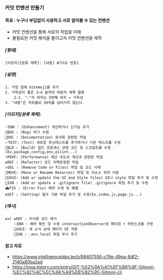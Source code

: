 ### 커밋 컨벤션 만들기

#### 목표 : 누구나 부담없이 사용하고 서로 알아볼 수 있는 컨벤션

- 커밋 컨벤션을 통해 서로의 작업을 이해
- 불필요한 커밋 해석을 줄이고자 커밋 컨벤션을 제작

##### [형태]

```
[이모지][분류 제목]: [내용] #[이슈 번호]
```


##### [설명]
```
1. 가장 앞에 Gitemoji를 추가
2. 가독성이 좋은 3~4 글자의 대문자 제목 활용
    2-1. ":"의 위치는 5번째 위치 ➡️ 가독성
3. "내용"은 자유롭되 50자를 넘어가지 않는다.
```


##### [이모지][분류 제목]:
```
✨ENH : (Enhancement) 개선하거나 신기능 추가
🐛BUG : (Bug) 버그 수정
📝DOC : (Documentation) 문서화 관련된 작업
✅TEST: (Test) 새로운 유닛테스트를 추가하거나 기존 테스트를 수정
👷BLD : (Build) 빌드 프로세스 관련 코드 및 스크립트를 수정 (Ex.package,config,env,eslint...)
⚡️PERF: (Performance) 계산 속도의 개선과 관련된 작업
♻️REF : (Refactor) 코드 리팩토링한 작업
🔥DEL : (Remove Code or Files) 파일 및 코드 삭제
🚚MOVE: (Move or Rename Resorces) 파일 및 리소스 위치 이동
💄UXUI: (Add or update the UI and Style files) UI나 style 파일 추가 및 수정
🙈IGN : (Add or update a .gitignore file) .gitignore 파일 추가 및 수정
🚑FIX : (Error Fix) 에러 수정 및 해결
⚙️SET : (Setting) 필수 기본 파일 추가 및 수정(Ex.index.js,page.js...)
```

##### [예시]

```
ex) ♻️REF : 미사용 코드 제거
    ✨ENH : 예약 확인 및 수정 intersectionObserver로 페이징 + 무한스크롤 구현
    💄UXUI: 새 소식 상세 페이지 UI 적용
    🙈IGN : .env.local 파일 무시 추가
```

#### 참고 자료

- https://www.intelligencelabs.tech/88407556-c76e-49ea-8df2-2140a80ba2ad
- https://inpa.tistory.com/entry/GIT-%E2%9A%A1%EF%B8%8F-Gitmoji-%EC%82%AC%EC%9A%A9%EB%B2%95-Gitmoji-cli

<!--
#### ⚠️ 추후 커밋 메세지 컨벤션 추가
- https://velog.io/@shin6403/Git-git-%EC%BB%A4%EB%B0%8B-%EC%BB%A8%EB%B2%A4%EC%85%98-%EC%84%A4%EC%A0%95%ED%95%98%EA%B8%B0
- https://overcome-the-limits.tistory.com/entry/%ED%98%91%EC%97%85-%ED%98%91%EC%97%85%EC%9D%84-%EC%9C%84%ED%95%9C-%EA%B8%B0%EB%B3%B8%EC%A0%81%EC%9D%B8-git-%EC%BB%A4%EB%B0%8B%EC%BB%A8%EB%B2%A4%EC%85%98-%EC%84%A4%EC%A0%95%ED%95%98%EA%B8%B0#%EB%A9%94%EC%8B%9C%EC%A7%80-%EA%B5%AC%EC%A1%B0
- https://doublesprogramming.tistory.com/256
  -->
